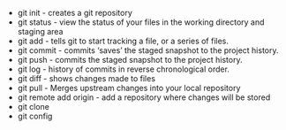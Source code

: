 - git init - creates a git repository
- git status - view the status of your files in the working directory and staging area
- git add - tells git to start tracking a file, or a series of files.
- git commit - commits ‘saves’ the staged snapshot to the project history.
- git push - commits the staged snapshot to the project history.
- git log - history of commits in reverse chronological order.
- git diff - shows changes made to files
- git pull - Merges upstream changes into your local repository
- git remote add origin - add a repository where changes will be stored 
- git clone
- git config
